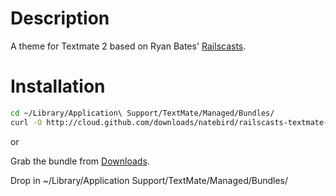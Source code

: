 # Description

A theme for Textmate 2 based on Ryan Bates' [Railscasts](http://railscasts.com).

# Installation

```bash
cd ~/Library/Application\ Support/TextMate/Managed/Bundles/
curl -O http://cloud.github.com/downloads/natebird/railscasts-textmate-theme/Railscasts.tmbundle -o Railscasts.tmbundle.tgz
```

or

Grab the bundle from [Downloads](https://github.com/natebird/railscasts-textmate-theme/downloads). 

Drop in ~/Library/Application Support/TextMate/Managed/Bundles/